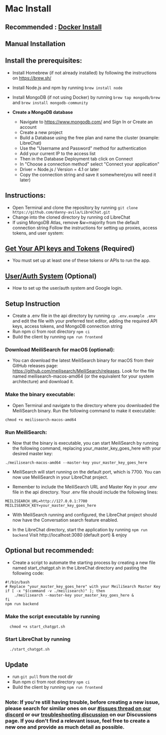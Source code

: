 # Mac Install
## **Recommended : [Docker Install](docker_install.md)**

##

## **Manual Installation**

## Install the prerequisites:
  - Install Homebrew (if not already installed) by following the instructions on https://brew.sh/
  - Install Node.js and npm by running `brew install node`
  - Install MongoDB (if not using Docker) by running `brew tap mongodb/brew` and `brew install mongodb-community`
  
  - **Create a MongoDB database**
    
    - Navigate to https://www.mongodb.com/ and Sign In or Create an account
    - Create a new project
    - Build a Database using the free plan and name the cluster (example: LibreChat)
    - Use the "Username and Password" method for authentication
    - Add your current IP to the access list
    - Then in the Database Deployment tab click on Connect
    - In "Choose a connection method" select "Connect your application"
    - Driver = Node.js / Version = 4.1 or later
    - Copy the connection string and save it somewhere(you will need it later)


 ## Instructions:

  - Open Terminal and clone the repository by running `git clone https://github.com/danny-avila/LibreChat.git`
  - Change into the cloned directory by running cd LibreChat
  - If using MongoDB Atlas, remove &w=majority from the default connection string
Follow the instructions for setting up proxies, access tokens, and user system:

## [Get Your API keys and Tokens](apis_and_tokens.md) (Required)
- You must set up at least one of these tokens or APIs to run the app.

## [User/Auth System](../features/user_auth_system.md) (Optional)
- How to set up the user/auth system and Google login.

## Setup Instruction
  - Create a .env file in the api directory by running `cp .env.example .env` and edit the file with your preferred text editor, adding the required API keys, access tokens, and MongoDB connection string
  - Run npm ci from root directory `npm ci`
  - Build the client by running `npm run frontend`

### **Download MeiliSearch for macOS (optional):**
  - You can download the latest MeiliSearch binary for macOS from their GitHub releases page: https://github.com/meilisearch/MeiliSearch/releases. Look for the file named meilisearch-macos-amd64 (or the equivalent for your system architecture) and download it.

### **Make the binary executable:**
  - Open Terminal and navigate to the directory where you downloaded the MeiliSearch binary. Run the following command to make it executable:

```
chmod +x meilisearch-macos-amd64
```

### **Run MeiliSearch:**
  - Now that the binary is executable, you can start MeiliSearch by running the following command, replacing your_master_key_goes_here with your desired master key:

```
./meilisearch-macos-amd64 --master-key your_master_key_goes_here
```

  - MeiliSearch will start running on the default port, which is 7700. You can now use MeiliSearch in your LibreChat project.

  - Remember to include the MeiliSearch URL and Master Key in your .env file in the api directory. Your .env file should include the following lines:

```
MEILISEARCH_URL=http://127.0.0.1:7700
MEILISEARCH_KEY=your_master_key_goes_here
```

  - With MeiliSearch running and configured, the LibreChat project should now have the Conversation search feature enabled.

  - In the LibreChat directory, start the application by running `npm run backend`
Visit http://localhost:3080 (default port) & enjoy

## Optional but recommended:

  - Create a script to automate the starting process by creating a new file named start_chatgpt.sh in the LibreChat directory and pasting the following code:

```
#!/bin/bash
# Replace "your_master_key_goes_here" with your MeiliSearch Master Key
if [ -x "$(command -v ./meilisearch)" ]; then
    ./meilisearch --master-key your_master_key_goes_here &
fi
npm run backend
```

### **Make the script executable by running** 

```
  chmod +x start_chatgpt.sh
```

### **Start LibreChat by running** 
```
  ./start_chatgpt.sh
```


## **Update**
- run `git pull` from the root dir
- Run npm ci from root directory `npm ci`
- Build the client by running `npm run frontend`

##

### Note: If you're still having trouble, before creating a new issue, please search for similar ones on our [#issues thread on our discord](https://discord.gg/weqZFtD9C4) or our [troubleshooting discussion](https://github.com/danny-avila/LibreChat/discussions/new?category=troubleshooting) on our Discussions page. If you don't find a relevant issue, feel free to create a new one and provide as much detail as possible.
